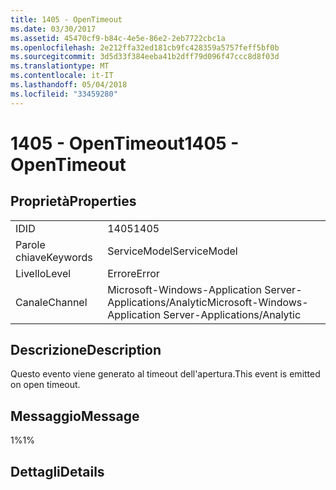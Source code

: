 ```yaml
---
title: 1405 - OpenTimeout
ms.date: 03/30/2017
ms.assetid: 45470cf9-b84c-4e5e-86e2-2eb7722cbc1a
ms.openlocfilehash: 2e212ffa32ed181cb9fc428359a5757feff5bf0b
ms.sourcegitcommit: 3d5d33f384eeba41b2dff79d096f47ccc8d8f03d
ms.translationtype: MT
ms.contentlocale: it-IT
ms.lasthandoff: 05/04/2018
ms.locfileid: "33459280"
---
```

# <a name="1405---opentimeout"></a><span data-ttu-id="72372-102">1405 - OpenTimeout</span><span class="sxs-lookup"><span data-stu-id="72372-102">1405 - OpenTimeout</span></span>
## <a name="properties"></a><span data-ttu-id="72372-103">Proprietà</span><span class="sxs-lookup"><span data-stu-id="72372-103">Properties</span></span>  
  
|||  
|-|-|  
|<span data-ttu-id="72372-104">ID</span><span class="sxs-lookup"><span data-stu-id="72372-104">ID</span></span>|<span data-ttu-id="72372-105">1405</span><span class="sxs-lookup"><span data-stu-id="72372-105">1405</span></span>|  
|<span data-ttu-id="72372-106">Parole chiave</span><span class="sxs-lookup"><span data-stu-id="72372-106">Keywords</span></span>|<span data-ttu-id="72372-107">ServiceModel</span><span class="sxs-lookup"><span data-stu-id="72372-107">ServiceModel</span></span>|  
|<span data-ttu-id="72372-108">Livello</span><span class="sxs-lookup"><span data-stu-id="72372-108">Level</span></span>|<span data-ttu-id="72372-109">Errore</span><span class="sxs-lookup"><span data-stu-id="72372-109">Error</span></span>|  
|<span data-ttu-id="72372-110">Canale</span><span class="sxs-lookup"><span data-stu-id="72372-110">Channel</span></span>|<span data-ttu-id="72372-111">Microsoft-Windows-Application Server-Applications/Analytic</span><span class="sxs-lookup"><span data-stu-id="72372-111">Microsoft-Windows-Application Server-Applications/Analytic</span></span>|  
  
## <a name="description"></a><span data-ttu-id="72372-112">Descrizione</span><span class="sxs-lookup"><span data-stu-id="72372-112">Description</span></span>  
 <span data-ttu-id="72372-113">Questo evento viene generato al timeout dell'apertura.</span><span class="sxs-lookup"><span data-stu-id="72372-113">This event is emitted on open timeout.</span></span>  
  
## <a name="message"></a><span data-ttu-id="72372-114">Messaggio</span><span class="sxs-lookup"><span data-stu-id="72372-114">Message</span></span>  
 <span data-ttu-id="72372-115">1%</span><span class="sxs-lookup"><span data-stu-id="72372-115">1%</span></span>  
  
## <a name="details"></a><span data-ttu-id="72372-116">Dettagli</span><span class="sxs-lookup"><span data-stu-id="72372-116">Details</span></span>

